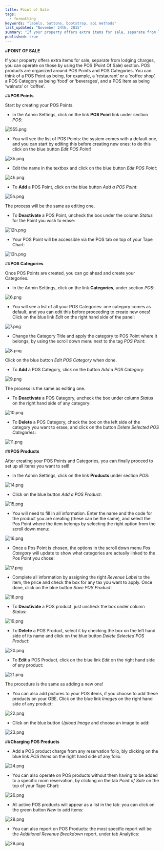 ```yaml
---
title: Point of Sale
tags: 
  - formatting
keywords: "labels, buttons, bootstrap, api methods"
last_updated: "November 24th, 2015"
summary: "If your property offers extra items for sale, separate from lodging charges, you can operate on those by using the POS (Point Of Sale) section."
published: true
---
```






#**POINT OF SALE**

If your property offers extra items for sale, separate from lodging charges, you can operate on those by using the POS (Point Of Sale) section. POS products are organized around POS Points and POS Categories. You can think of a POS Point as being, for example, a ‘restaurant’ or a ‘coffee shop’, a POS Category as being ‘food’ or ‘beverages’, and a POS Item as being ‘walnuts’ or ‘coffee’.  

##**POS Points**

Start by creating your POS Points.  

- In the Admin Settings, click on the link **POS Point** link under section _POS_:

![555.png]({{site.baseurl}}/images/555.png)


- You will see the list of POS Points: the system comes with a default one, and you can start by editing this before creating new ones: to do this click on the blue button _Edit POS Point_! 

![3h.png]({{site.baseurl}}/images/3h.png)

 
 - Edit the name in the textbox and click on the blue button _Edit POS Point_:  
 
![4h.png]({{site.baseurl}}/images/4h.png)

 
 
 - To **Add** a POS Point, click on the blue button _Add a POS Point_:  
 
![5h.png]({{site.baseurl}}/images/5h.png)

 
 The process will be the same as editing one.  


 - To **Deactivate** a POS Point, uncheck the box under the column _Status_ for the Point you wish to erase:  
 
![12h.png]({{site.baseurl}}/images/12h.png)


 
 - Your POS Point will be accessible via the POS tab on top of your Tape Chart:  
 
![13h.png]({{site.baseurl}}/images/13h.png)


 
 
 ##**POS Categories**  
 
 Once POS Points are created, you can go ahead and create your Categories.
 
 - In the Admin Settings, click on the link **Categories**, under section _POS_:  
 
![6.png]({{site.baseurl}}/images/6.png)

 
 - You will see a list of all your POS Categories: one category comes as default, and you can edit this before proceeding to create new ones! Click on the blue link _Edit_ on the right hand side of the panel:  
 
![7.png]({{site.baseurl}}/images/7.png)

 
 - Change the Category Title and apply the category to POS Point where it belongs, by using the scroll down menu next to the tag _POS Point_:  
 
![8.png]({{site.baseurl}}/images/8.png)


Click on the blue button _Edit POS Category_ when done.  

- To **Add** a POS Category, click on the button _Add a POS Category_:  

![9.png]({{site.baseurl}}/images/9.png)


The process is the same as editing one.

- To **Deactivate** a POS Category, uncheck the box under column _Status_ on the right hand side of any category:  

![10.png]({{site.baseurl}}/images/10.png)


- To **Delete** a POS Category, check the box on the left side of the category you want to erase, and click on the button _Delete Selected POS Categories_:  

![11.png]({{site.baseurl}}/images/11.png)



##**POS Products**  

After creating your POS Points and Categories, you can finally proceed to set up all items you want to sell!

 - In the Admin Settings, click on the link **Products** under section _POS_:  
 
![14.png]({{site.baseurl}}/images/14.png)

 
 - Click on the blue button _Add a POS Product_:  
 
![15.png]({{site.baseurl}}/images/15.png)

 
 - You will need to fill in all information. Enter the name and the code for the product you are creating (these can be the same), and select the Pos Point where the item belongs by selecting the right option from the scroll down menu:  
 
![16.png]({{site.baseurl}}/images/16.png)

 
 - Once a Pos Point is chosen, the options in the scroll down menu _Pos Category_ will update to show what categories are actually linked to the Pos Point you chose:  
 
![17.png]({{site.baseurl}}/images/17.png)

 
 - Complete all information by assigning the right  _Revenue Label_ to the item, the price and check the box for any tax you want to apply. Once done, click on the blue button _Save POS Product_:  
 
![18.png]({{site.baseurl}}/images/18.png)
 
 - To **Deactivate** a POS product, just uncheck the box under column _Status_:  
 
![19.png]({{site.baseurl}}/images/19.png)
 
 
 - To **Delete** a POS Product, select it by checking the box on the left hand side of its name and click on the blue button _Delete Selected POS Product_:  
 
![20.png]({{site.baseurl}}/images/20.png)
 
 
 - To **Edit** a POS Product, click on the blue link _Edit_ on the right hand side of any product:  
 
![21.png]({{site.baseurl}}/images/21.png)


The procedure is the same as adding a new one!

- You can also add pictures to your POS items, if you choose to add these products on your OBE. Click on the blue link _Images_ on the right hand side of any product:  

![22.png]({{site.baseurl}}/images/22.png)


- Click on the blue button _Upload Image_ and choose an image to add:  

![23.png]({{site.baseurl}}/images/23.png)
 


##**Charging POS Products**  

- Add a POS product charge from any reservation folio, bly clicking on the blue link _POS Items_ on the right hand side of any folio:  

![24.png]({{site.baseurl}}/images/24.png)


 - You can also operate on POS products without them having to be added to a specific room reservation, by clicking on the tab _Point of Sale_ on the top of your Tape Chart:  
 
![26.png]({{site.baseurl}}/images/26.png)

 
 - All active POS products will appear as a list in the tab: you can click on the green button _New_ to add items:  
 
![28.png]({{site.baseurl}}/images/28.png)

 
 - You can also report on POS Products: the most specific report will be the _Additional Revenue Breakdown_ report, under tab Analytics:  

![29.png]({{site.baseurl}}/images/29.png)
